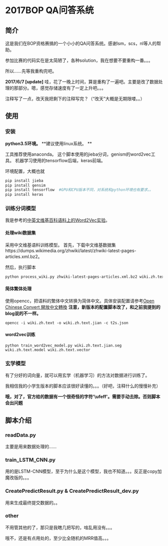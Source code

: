 # 2017BOP QA问答系统

## 简介

这是我们在BOP资格赛搞的一个小小的QA问答系统。感谢lsm，scs，nl等人的帮助。

参加比赛的代码实在是太简陋了，各种solution，我在想要不要重构一番。。。

所以……先等我重构完吧。

**2017/6/7 [update]**
哇，花了一晚上时间，算是重构了一遍吧。主要是改了数据处理的那部分。嗯，感觉存储速度有了一定上升吧。。。

注释写了一点，改天我把剩下的注释写完？（“改天”大概是无期限喽。。）

## 使用
### 安装

**python3.5环境。**
**建议使用linux系统。 **

工具推荐使用anaconda。
这个脚本使用的jieba分词，genism的word2vec工具。
机器学习使用的tensorflow后端，keras前端。

环境配置，大概也就
```bash
pip install jieba
pip install gensim
pip install tensorflow  #GPU和CPU版本不同，对系统和python环境也有要求。。
pip install keras
```

### 训练分词模型
我是参考的[中英文维基百科语料上的Word2Vec实验](http://www.52nlp.cn/%E4%B8%AD%E8%8B%B1%E6%96%87%E7%BB%B4%E5%9F%BA%E7%99%BE%E7%A7%91%E8%AF%AD%E6%96%99%E4%B8%8A%E7%9A%84word2vec%E5%AE%9E%E9%AA%8C)。

#### 处理wiki数据集

采用中文维基语料训练模型。
首先，下载中文维基数据集https://dumps.wikimedia.org/zhwiki/latest/zhwiki-latest-pages-articles.xml.bz2。

然后，执行脚本
```bash
python process_wiki.py zhwiki-latest-pages-articles.xml.bz2 wiki.zh.text
```
#### 简体繁体处理
使用opencc，把语料的繁体中文转换为简体中文。具体安装配置请参考[Open Chinese Convert 開放中文轉換](https://github.com/BYVoid/OpenCC#installation-安裝)
**注意，新版本的配置脚本改了，和之前我提到的blog说的不一样。**
```
opencc -i wiki.zh.text -o wiki.zh.text.jian -c t2s.json
```
#### word2vec训练
```
python train_word2vec_model.py wiki.zh.text.jian.seg wiki.zh.text.model wiki.zh.text.vector
```

### 玄学模型
有了分好的词向量，就可以用玄学（机器学习）的方法对数据进行训练了。

我相信我的小学生版本的脚本应该很好读懂的。。。（好吧，注释什么的慢慢补充）

**哦，对了，官方给的数据有一个很奇怪的字符'\ufeff'。需要手动去除。否则脚本会出问题**

## 脚本介绍
### readData.py
主要是用来数据处理的……
### train_LSTM_CNN.py
用的是LSTM-CNN模型，至于为什么是这个模型，我也不知道。。。反正是copy加魔改版的。。。
### CreatePredictResult.py & CreatePredictResult_dev.py
用来生成最终提交数据的。。
### other

不用管其他的了，那只是我瞎几把写的，啥乱用没有。。。

哦不，还是有点用处的，至少比全随机的MRR值高。。。
